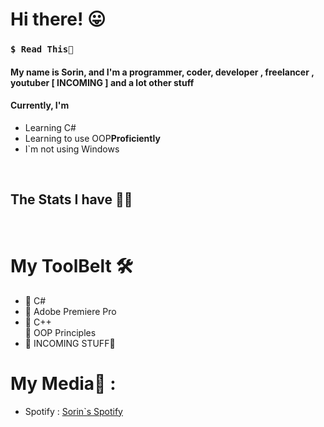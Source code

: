 <h1> Hi there! 😛 </h1>
<h3><code>$ Read This🤤</code></h3>
  <h4>My name is Sorin, and I'm a programmer, coder, developer , freelancer , youtuber <b> [ INCOMING ] </b> and a lot other stuff </h4>
  <h4>Currently, I'm</h4>
  <ul>
    <li>Learning C#</li>
    <li>Learning to use OOP<strong>Proficiently</strong></li>
    <li>I`m not using Windows</li>
  </ul>
  <br>
<h2>The Stats I have 👨‍💻 </h2>

 <br/>
<h1> My ToolBelt 🛠️ </h1>
<div>
    <ul> 
      <li> 🛑 C# </li>
      <li> 🛑 Adobe Premiere Pro </li>
      <li> 🛑 C++ </LI
      <li> 🛑 OOP Principles </li>
  <li> 🛑 INCOMING STUFF🛑 </li>
</div>

<h1> My Media🔮 : </h1>
  <div>
    <ul>
      <li> Spotify : <a href="https://open.spotify.com/user/sorin006730">Sorin`s Spotify</a> </li>
    </ul>
  </div>

